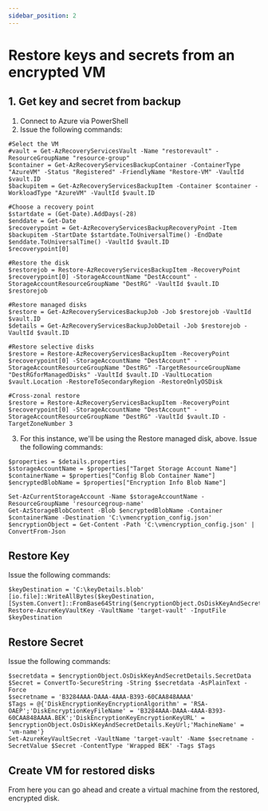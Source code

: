 ```yaml
---
sidebar_position: 2
---
```


# Restore keys and secrets from an encrypted VM

## 1. Get key and secret from backup

1. Connect to Azure via PowerShell
2. Issue the following commands:

```
#Select the VM
#vault = Get-AzRecoveryServicesVault -Name "restorevault" -ResourceGroupName "resource-group"
$container = Get-AzRecoveryServicesBackupContainer -ContainerType "AzureVM" -Status "Registered" -FriendlyName "Restore-VM" -VaultId $vault.ID
$backupitem = Get-AzRecoveryServicesBackupItem -Container $container -WorkloadType "AzureVM" -VaultId $vault.ID

#Choose a recovery point
$startdate = (Get-Date).AddDays(-28)
$enddate = Get-Date
$recoverypoint = Get-AzRecoveryServicesBackupRecoveryPoint -Item $backupitem -StartDate $startdate.ToUniversalTime() -EndDate $enddate.ToUniversalTime() -VaultId $vault.ID
$recoverypoint[0]

#Restore the disk
$restorejob = Restore-AzRecoveryServicesBackupItem -RecoveryPoint $recoverypoint[0] -StorageAccountName "DestAccount" -StorageAccountResourceGroupName "DestRG" -VaultId $vault.ID
$restorejob

#Restore managed disks
$restore = Get-AzRecoveryServicesBackupJob -Job $restorejob -VaultId $vault.ID
$details = Get-AzRecoveryServicesBackupJobDetail -Job $restorejob -VaultId $vault.ID

#Restore selective disks
$restore = Restore-AzRecoveryServicesBackupItem -RecoveryPoint $recoverypoint[0] -StorageAccountName "DestAccount" -StorageAccountResourceGroupName "DestRG" -TargetResourceGroupName "DestRGforManagedDisks" -VaultId $vault.ID -VaultLocation $vault.Location -RestoreToSecondaryRegion -RestoreOnlyOSDisk

#Cross-zonal restore
$restore = Restore-AzRecoveryServicesBackupItem -RecoveryPoint $recoverypoint[0] -StorageAccountName "DestAccount" -StorageAccountResourceGroupName "DestRG" -VaultId $vault.ID -TargetZoneNumber 3
```

3. For this instance, we'll be using the Restore managed disk, above. Issue the following commands:

```
$properties = $details.properties
$storageAccountName = $properties["Target Storage Account Name"]
$containerName = $properties["Config Blob Container Name"]
$encryptedBlobName = $properties["Encryption Info Blob Name"]

Set-AzCurrentStorageAccount -Name $storageAccountName -ResourceGroupName 'resourcegroup-name'
Get-AzStorageBlobContent -Blob $encryptedBlobName -Container $containerName -Destination 'C:\vmencryption_config.json'
$encryptionObject = Get-Content -Path 'C:\vmencryption_config.json' | ConvertFrom-Json
```

## Restore Key

Issue the following commands:

```
$keyDestination = 'C:\keyDetails.blob'
[io.file]::WriteAllBytes($keyDestination, [System.Convert]::FromBase64String($encryptionObject.OsDiskKeyAndSecretDetails.KeyBackupData))
Restore-AzureKeyVaultKey -VaultName 'target-vault' -InputFile $keyDestination
```

## Restore Secret

Issue the following commands:

```
$secretdata = $encryptionObject.OsDiskKeyAndSecretDetails.SecretData
$Secret = ConvertTo-SecureString -String $secretdata -AsPlainText -Force
$secretname = 'B3284AAA-DAAA-4AAA-B393-60CAA848AAAA'
$Tags = @{'DiskEncryptionKeyEncryptionAlgorithm' = 'RSA-OAEP';'DiskEncryptionKeyFileName' = 'B3284AAA-DAAA-4AAA-B393-60CAA848AAAA.BEK';'DiskEncryptionKeyEncryptionKeyURL' = $encryptionObject.OsDiskKeyAndSecretDetails.KeyUrl;'MachineName' = 'vm-name'}
Set-AzureKeyVaultSecret -VaultName 'target-vault' -Name $secretname -SecretValue $Secret -ContentType 'Wrapped BEK' -Tags $Tags
```

## Create VM for restored disks

From here you can go ahead and create a virtual machine from the restored, encrypted disk.

##